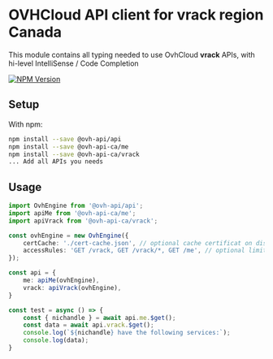 # OVHCloud API client for **vrack** region Canada

This module contains all typing needed to use OvhCloud **vrack** APIs, with hi-level IntelliSense / Code Completion

[![NPM Version](https://img.shields.io/npm/v/@ovh-api-ca/vrack.svg?style=flat)](https://www.npmjs.org/package/@ovh-api-ca/vrack)

## Setup

With npm:

```bash
npm install --save @ovh-api/api
npm install --save @ovh-api-ca/me
npm install --save @ovh-api-ca/vrack
... Add all APIs you needs
```

## Usage

```typescript
import OvhEngine from '@ovh-api/api';
import apiMe from '@ovh-api-ca/me';
import apiVrack from '@ovh-api-ca/vrack';

const ovhEngine = new OvhEngine({ 
    certCache: './cert-cache.json', // optional cache certificat on disk.
    accessRules: 'GET /vrack, GET /vrack/*, GET /me', // optional limit the requested privileges.
});

const api = {
    me: apiMe(ovhEngine),
    vrack: apiVrack(ovhEngine),
}

const test = async () => {
    const { nichandle } = await api.me.$get();
    const data = await api.vrack.$get();
    console.log(`${nichandle} have the following services:`);
    console.log(data);
}
```
